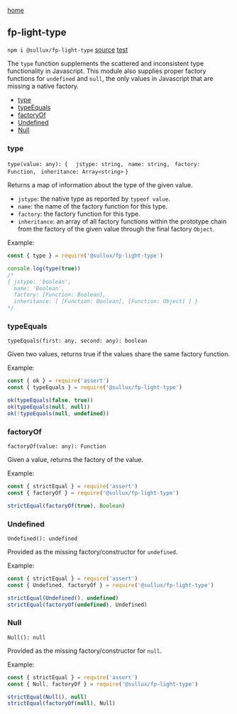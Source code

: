 [home](https://github.com/Sullux/fp-light/blob/master/README.md)

## fp-light-type

`npm i @sullux/fp-light-type`
[source](https://github.com/Sullux/fp-light/blob/master/lib/type/type.js)
[test](https://github.com/Sullux/fp-light/blob/master/lib/type/type.spec.js)

The `type` function supplements the scattered and inconsistent type functionality in Javascript. This module also supplies proper factory functions for `undefined` and `null`, the only values in Javascript that are missing a native factory.

* [type](#type)
* [typeEquals](#typeequals)
* [factoryOf](#factoryof)
* [Undefined](#undefined)
* [Null](#null)

### type

`type(value: any): { `
`  jstype: string, `
`  name: string, `
`  factory: Function, `
`  inheritance: Array<string> `
`}`

Returns a map of information about the type of the given value.

* `jstype`: the native type as reported by `typeof value`.
* `name`: the name of the factory function for this type.
* `factory`: the factory function for this type.
* `inheritance`: an array of all factory functions within the prototype chain from the factory of the given value through the final factory `Object`.

Example:

```javascript
const { type } = require('@sullux/fp-light-type')

console.log(type(true))
/*
{ jstype: 'boolean',
  name: 'Boolean',
  factory: [Function: Boolean],
  inheritance: [ [Function: Boolean], [Function: Object] ] }
*/
```

### typeEquals

`typeEquals(first: any, second: any): boolean`

Given two values, returns true if the values share the same factory function.

Example:

```javascript
const { ok } = require('assert')
const { typeEquals } = require('@sullux/fp-light-type')

ok(typeEquals(false, true))
ok(typeEquals(null, null))
ok(!typeEquals(null, undefined))
```

### factoryOf

`factoryOf(value: any): Function`

Given a value, returns the factory of the value.

Example:

```javascript
const { strictEqual } = require('assert')
const { factoryOf } = require('@sullux/fp-light-type')

strictEqual(factoryOf(true), Boolean)
```

### Undefined

`Undefined(): undefined`

Provided as the missing factory/constructor for `undefined`.

Example:

```javascript
const { strictEqual } = require('assert')
const { Undefined, factoryOf } = require('@sullux/fp-light-type')

strictEqual(Undefined(), undefined)
strictEqual(factoryOf(undefined), Undefined)
```

### Null

`Null(): null`

Provided as the missing factory/constructor for `null`.

Example:

```javascript
const { strictEqual } = require('assert')
const { Null, factoryOf } = require('@sullux/fp-light-type')

strictEqual(Null(), null)
strictEqual(factoryOf(null), Null)
```
